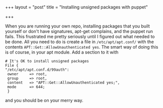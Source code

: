 +++
layout = "post"
title = "Installing unsigned packages with puppet"

+++

When you are running your own repo, installing packages that  you built yourself or don't have       signatures, apt-get complains, and the puppet run fails. This frustrated me pretty seriously until I figured out what needed to be done. All you need to do is create a file in `/etc/apt/apt.conf/` with the contents `APT::Get::AllowUnauthenticated yes`. 
The smart way of doing this is of course, in your apt module. Add a section to it with

    # It's OK to install unsigned packages
    File {
    "/etc/apt/apt.conf.d/99auth":       
     owner     => root,
     group     => root,
     content   => "APT::Get::AllowUnauthenticated yes;",
     mode      => 644;
     }
 
and you should be on your merry way. 
